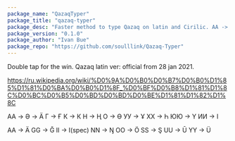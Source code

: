 ```yaml
---
package_name: "QazaqTyper"
package_title: "qazaq-typer"
package_desc: "Faster method to type Qazaq on latin and Cirilic. AA -> Ә "
package_version: "0.1.0"
package_author: "Ivan Bue"
package_repo: "https://github.com/soulllink/Qazaq-Typer"
---
```

Double tap for the win.
Qazaq latin ver: official from 28 jan 2021.

https://ru.wikipedia.org/wiki/%D0%9A%D0%B0%D0%B7%D0%B0%D1%85%D1%81%D0%BA%D0%B0%D1%8F_%D0%BF%D0%B8%D1%81%D1%8C%D0%BC%D0%B5%D0%BD%D0%BD%D0%BE%D1%81%D1%82%D1%8C

AA -> Ә -> Ä
Г -> Ғ
К -> К
Н -> Ң
О -> Ө
УУ -> Ұ
ХХ -> Һ
ЮЮ -> Ү
ИИ -> І

AA -> Ä
GG -> Ğ
II -> I(spec)
NN -> Ŋ
OO -> Ö
SS -> Ş
UU -> Ū
YY -> Ü
